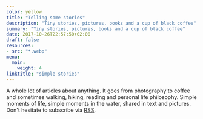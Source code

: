 ```yaml
---
color: yellow
title: "Telling some stories"
description: "Tiny stories, pictures, books and a cup of black coffee"
summary: "Tiny stories, pictures, books and a cup of black coffee"
date: 2017-10-26T22:57:50+02:00
draft: false
resources:
- src: "*.webp"
menu:
  main:
    weight: 4
linktitle: "simple stories"
---
```


A whole lot of articles about anything. It goes from photography to coffee and sometimes walking, hiking, reading and personal life philosophy. Simple moments of life, simple moments in the water, shared in text and pictures. Don't hesitate to subscribe via [RSS](/en/index.xml).

